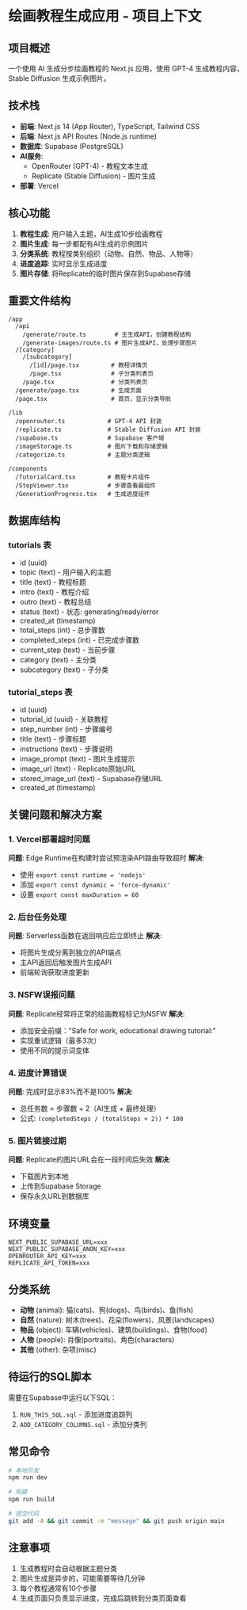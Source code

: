 # 绘画教程生成应用 - 项目上下文

## 项目概述
一个使用 AI 生成分步绘画教程的 Next.js 应用，使用 GPT-4 生成教程内容，Stable Diffusion 生成示例图片。

## 技术栈
- **前端**: Next.js 14 (App Router), TypeScript, Tailwind CSS
- **后端**: Next.js API Routes (Node.js runtime)
- **数据库**: Supabase (PostgreSQL)
- **AI服务**: 
  - OpenRouter (GPT-4) - 教程文本生成
  - Replicate (Stable Diffusion) - 图片生成
- **部署**: Vercel

## 核心功能
1. **教程生成**: 用户输入主题，AI生成10步绘画教程
2. **图片生成**: 每一步都配有AI生成的示例图片
3. **分类系统**: 教程按类别组织（动物、自然、物品、人物等）
4. **进度追踪**: 实时显示生成进度
5. **图片存储**: 将Replicate的临时图片保存到Supabase存储

## 重要文件结构
```
/app
  /api
    /generate/route.ts        # 主生成API，创建教程结构
    /generate-images/route.ts # 图片生成API，处理步骤图片
  /[category]
    /[subcategory]
      /[id]/page.tsx         # 教程详情页
      /page.tsx              # 子分类列表页
    /page.tsx                # 分类列表页
  /generate/page.tsx         # 生成页面
  /page.tsx                  # 首页，显示分类导航
  
/lib
  /openrouter.ts            # GPT-4 API 封装
  /replicate.ts             # Stable Diffusion API 封装
  /supabase.ts              # Supabase 客户端
  /imageStorage.ts          # 图片下载和存储逻辑
  /categorize.ts            # 主题分类逻辑

/components
  /TutorialCard.tsx         # 教程卡片组件
  /StepViewer.tsx           # 步骤查看器组件
  /GenerationProgress.tsx   # 生成进度组件
```

## 数据库结构
### tutorials 表
- id (uuid)
- topic (text) - 用户输入的主题
- title (text) - 教程标题
- intro (text) - 教程介绍
- outro (text) - 教程总结
- status (text) - 状态: generating/ready/error
- created_at (timestamp)
- total_steps (int) - 总步骤数
- completed_steps (int) - 已完成步骤数
- current_step (text) - 当前步骤
- category (text) - 主分类
- subcategory (text) - 子分类

### tutorial_steps 表
- id (uuid)
- tutorial_id (uuid) - 关联教程
- step_number (int) - 步骤编号
- title (text) - 步骤标题
- instructions (text) - 步骤说明
- image_prompt (text) - 图片生成提示
- image_url (text) - Replicate原始URL
- stored_image_url (text) - Supabase存储URL
- created_at (timestamp)

## 关键问题和解决方案

### 1. Vercel部署超时问题
**问题**: Edge Runtime在构建时尝试预渲染API路由导致超时
**解决**: 
- 使用 `export const runtime = 'nodejs'`
- 添加 `export const dynamic = 'force-dynamic'`
- 设置 `export const maxDuration = 60`

### 2. 后台任务处理
**问题**: Serverless函数在返回响应后立即终止
**解决**: 
- 将图片生成分离到独立的API端点
- 主API返回后触发图片生成API
- 前端轮询获取进度更新

### 3. NSFW误报问题
**问题**: Replicate经常将正常的绘画教程标记为NSFW
**解决**:
- 添加安全前缀："Safe for work, educational drawing tutorial:"
- 实现重试逻辑（最多3次）
- 使用不同的提示词变体

### 4. 进度计算错误
**问题**: 完成时显示83%而不是100%
**解决**: 
- 总任务数 = 步骤数 + 2（AI生成 + 最终处理）
- 公式: `(completedSteps / (totalSteps + 2)) * 100`

### 5. 图片链接过期
**问题**: Replicate的图片URL会在一段时间后失效
**解决**:
- 下载图片到本地
- 上传到Supabase Storage
- 保存永久URL到数据库

## 环境变量
```
NEXT_PUBLIC_SUPABASE_URL=xxx
NEXT_PUBLIC_SUPABASE_ANON_KEY=xxx
OPENROUTER_API_KEY=xxx
REPLICATE_API_TOKEN=xxx
```

## 分类系统
- **动物** (animal): 猫(cats)、狗(dogs)、鸟(birds)、鱼(fish)
- **自然** (nature): 树木(trees)、花朵(flowers)、风景(landscapes)
- **物品** (object): 车辆(vehicles)、建筑(buildings)、食物(food)
- **人物** (people): 肖像(portraits)、角色(characters)
- **其他** (other): 杂项(misc)

## 待运行的SQL脚本
需要在Supabase中运行以下SQL：
1. `RUN_THIS_SQL.sql` - 添加进度追踪列
2. `ADD_CATEGORY_COLUMNS.sql` - 添加分类列

## 常见命令
```bash
# 本地开发
npm run dev

# 构建
npm run build

# 提交代码
git add -A && git commit -m "message" && git push origin main
```

## 注意事项
1. 生成教程时会自动根据主题分类
2. 图片生成是异步的，可能需要等待几分钟
3. 每个教程通常有10个步骤
4. 生成页面只负责显示进度，完成后跳转到分类页面查看